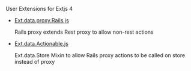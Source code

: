 User Extensions for Extjs 4

*	[Ext.data.proxy.Rails.js](extjs4-ux/tree/master/data/proxy)
	
	Rails proxy extends Rest proxy to allow non-rest actions


*	[Ext.data.Actionable.js](extjs4-ux/tree/master/data)

	Ext.data.Store Mixin to allow Rails proxy actions to be called on store instead of proxy
